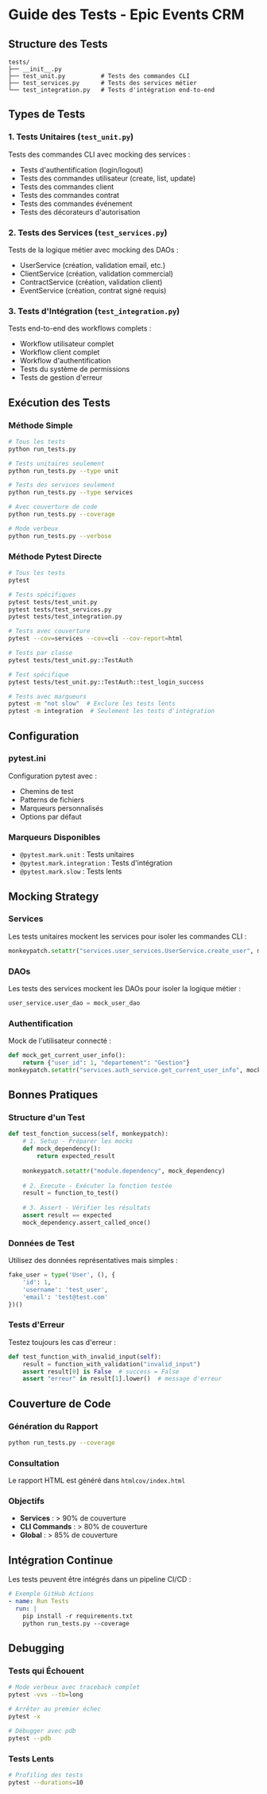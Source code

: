 # Guide des Tests - Epic Events CRM

## Structure des Tests

```
tests/
├── __init__.py
├── test_unit.py          # Tests des commandes CLI
├── test_services.py      # Tests des services métier
└── test_integration.py   # Tests d'intégration end-to-end
```

## Types de Tests

### 1. Tests Unitaires (`test_unit.py`)
Tests des commandes CLI avec mocking des services :
- Tests d'authentification (login/logout)
- Tests des commandes utilisateur (create, list, update)
- Tests des commandes client
- Tests des commandes contrat
- Tests des commandes événement
- Tests des décorateurs d'autorisation

### 2. Tests des Services (`test_services.py`)
Tests de la logique métier avec mocking des DAOs :
- UserService (création, validation email, etc.)
- ClientService (création, validation commercial)
- ContractService (création, validation client)
- EventService (création, contrat signé requis)

### 3. Tests d'Intégration (`test_integration.py`)
Tests end-to-end des workflows complets :
- Workflow utilisateur complet
- Workflow client complet
- Workflow d'authentification
- Tests du système de permissions
- Tests de gestion d'erreur

## Exécution des Tests

### Méthode Simple
```bash
# Tous les tests
python run_tests.py

# Tests unitaires seulement
python run_tests.py --type unit

# Tests des services seulement
python run_tests.py --type services

# Avec couverture de code
python run_tests.py --coverage

# Mode verbeux
python run_tests.py --verbose
```

### Méthode Pytest Directe
```bash
# Tous les tests
pytest

# Tests spécifiques
pytest tests/test_unit.py
pytest tests/test_services.py
pytest tests/test_integration.py

# Tests avec couverture
pytest --cov=services --cov=cli --cov-report=html

# Tests par classe
pytest tests/test_unit.py::TestAuth

# Test spécifique
pytest tests/test_unit.py::TestAuth::test_login_success

# Tests avec marqueurs
pytest -m "not slow"  # Exclure les tests lents
pytest -m integration  # Seulement les tests d'intégration
```

## Configuration

### pytest.ini
Configuration pytest avec :
- Chemins de test
- Patterns de fichiers
- Marqueurs personnalisés
- Options par défaut

### Marqueurs Disponibles
- `@pytest.mark.unit` : Tests unitaires
- `@pytest.mark.integration` : Tests d'intégration
- `@pytest.mark.slow` : Tests lents

## Mocking Strategy

### Services
Les tests unitaires mockent les services pour isoler les commandes CLI :
```python
monkeypatch.setattr("services.user_services.UserService.create_user", mock_function)
```

### DAOs
Les tests des services mockent les DAOs pour isoler la logique métier :
```python
user_service.user_dao = mock_user_dao
```

### Authentification
Mock de l'utilisateur connecté :
```python
def mock_get_current_user_info():
    return {"user_id": 1, "departement": "Gestion"}
monkeypatch.setattr("services.auth_service.get_current_user_info", mock_get_current_user_info)
```

## Bonnes Pratiques

### Structure d'un Test
```python
def test_fonction_success(self, monkeypatch):
    # 1. Setup - Préparer les mocks
    def mock_dependency():
        return expected_result
    
    monkeypatch.setattr("module.dependency", mock_dependency)
    
    # 2. Execute - Exécuter la fonction testée
    result = function_to_test()
    
    # 3. Assert - Vérifier les résultats
    assert result == expected
    mock_dependency.assert_called_once()
```

### Données de Test
Utilisez des données représentatives mais simples :
```python
fake_user = type('User', (), {
    'id': 1,
    'username': 'test_user',
    'email': 'test@test.com'
})()
```

### Tests d'Erreur
Testez toujours les cas d'erreur :
```python
def test_function_with_invalid_input(self):
    result = function_with_validation("invalid_input")
    assert result[0] is False  # success = False
    assert "erreur" in result[1].lower()  # message d'erreur
```

## Couverture de Code

### Génération du Rapport
```bash
python run_tests.py --coverage
```

### Consultation
Le rapport HTML est généré dans `htmlcov/index.html`

### Objectifs
- **Services** : > 90% de couverture
- **CLI Commands** : > 80% de couverture
- **Global** : > 85% de couverture

## Intégration Continue

Les tests peuvent être intégrés dans un pipeline CI/CD :
```yaml
# Exemple GitHub Actions
- name: Run Tests
  run: |
    pip install -r requirements.txt
    python run_tests.py --coverage
```

## Debugging

### Tests qui Échouent
```bash
# Mode verbeux avec traceback complet
pytest -vvs --tb=long

# Arrêter au premier échec
pytest -x

# Débugger avec pdb
pytest --pdb
```

### Tests Lents
```bash
# Profiling des tests
pytest --durations=10
```
